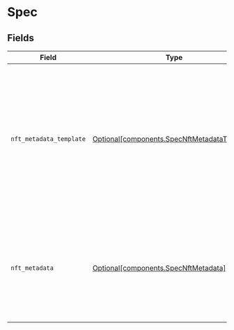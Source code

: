# Spec


## Fields

| Field                                                                                                                                                      | Type                                                                                                                                                       | Required                                                                                                                                                   | Description                                                                                                                                                |
| ---------------------------------------------------------------------------------------------------------------------------------------------------------- | ---------------------------------------------------------------------------------------------------------------------------------------------------------- | ---------------------------------------------------------------------------------------------------------------------------------------------------------- | ---------------------------------------------------------------------------------------------------------------------------------------------------------- |
| `nft_metadata_template`                                                                                                                                    | [Optional[components.SpecNftMetadataTemplate]](../../models/components/specnftmetadatatemplate.md)                                                         | :heavy_minus_sign:                                                                                                                                         | Name of the NFT metadata template to export. 'player'<br/>will embed the Livepeer Player on the NFT while 'file'<br/>will reference only the immutable MP4 files.<br/> |
| `nft_metadata`                                                                                                                                             | [Optional[components.SpecNftMetadata]](../../models/components/specnftmetadata.md)                                                                         | :heavy_minus_sign:                                                                                                                                         | Additional data to add to the NFT metadata exported to<br/>IPFS. Will be deep merged with the default metadata<br/>exported.<br/>                          |
